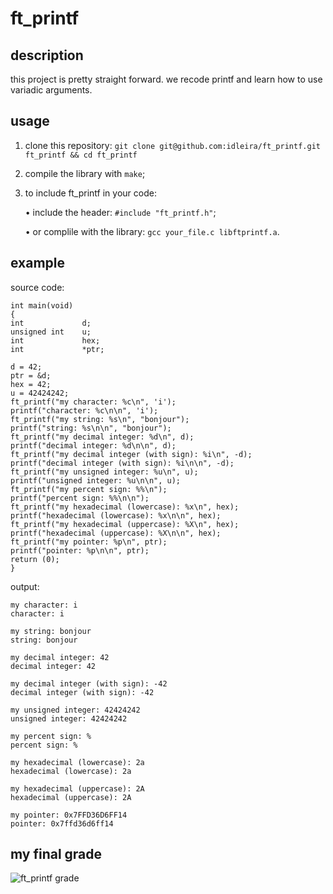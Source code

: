 # ft_printf
## description
this project is pretty straight forward.
we recode printf and learn how to use variadic arguments.

## usage
1. clone this repository: `git clone git@github.com:idleira/ft_printf.git ft_printf && cd ft_printf`
2. compile the library with `make`;
3. to include ft_printf in your code:
  
   • include the header: `#include "ft_printf.h"`;

   • or complile with the library: `gcc your_file.c libftprintf.a`.
   
## example
source code:

```
int	main(void)
{
int				d;
unsigned int	u;
int				hex;
int				*ptr;

d = 42;
ptr = &d;
hex = 42;
u = 42424242;
ft_printf("my character: %c\n", 'i');
printf("character: %c\n\n", 'i');
ft_printf("my string: %s\n", "bonjour");
printf("string: %s\n\n", "bonjour");
ft_printf("my decimal integer: %d\n", d);
printf("decimal integer: %d\n\n", d);
ft_printf("my decimal integer (with sign): %i\n", -d);
printf("decimal integer (with sign): %i\n\n", -d);
ft_printf("my unsigned integer: %u\n", u);
printf("unsigned integer: %u\n\n", u);
ft_printf("my percent sign: %%\n");
printf("percent sign: %%\n\n");
ft_printf("my hexadecimal (lowercase): %x\n", hex);
printf("hexadecimal (lowercase): %x\n\n", hex);
ft_printf("my hexadecimal (uppercase): %X\n", hex);
printf("hexadecimal (uppercase): %X\n\n", hex);
ft_printf("my pointer: %p\n", ptr);
printf("pointer: %p\n\n", ptr);
return (0);
}
```

output:

```
my character: i
character: i

my string: bonjour
string: bonjour

my decimal integer: 42
decimal integer: 42

my decimal integer (with sign): -42
decimal integer (with sign): -42

my unsigned integer: 42424242
unsigned integer: 42424242

my percent sign: %
percent sign: %

my hexadecimal (lowercase): 2a
hexadecimal (lowercase): 2a

my hexadecimal (uppercase): 2A
hexadecimal (uppercase): 2A

my pointer: 0x7FFD36D6FF14
pointer: 0x7ffd36d6ff14

```

## my final grade
![ft_printf grade](https://github.com/idleira/ft_printf/assets/127216218/fdba572f-78fb-463c-9fe8-b5b51f8b954b)
